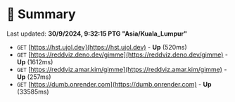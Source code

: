 # 📖 Summary
Last updated: **30/9/2024, 9:32:15 PTG "Asia/Kuala_Lumpur"**

- `GET` [https://hst.ujol.dev](https://hst.ujol.dev) - **Up** (520ms)
- `GET` [https://reddviz.deno.dev/gimme](https://reddviz.deno.dev/gimme) - **Up** (1612ms)
- `GET` [https://reddviz.amar.kim/gimme](https://reddviz.amar.kim/gimme) - **Up** (257ms)
- `GET` [https://dumb.onrender.com](https://dumb.onrender.com) - **Up** (33585ms)

